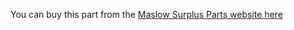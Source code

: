 You can buy this part from the [Maslow Surplus Parts website here](https://maslowsurplusparts.com/products/carriage-hardware)
